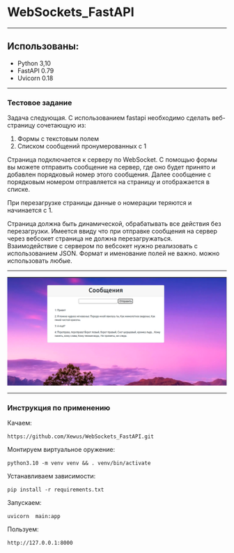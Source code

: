# WebSockets_FastAPI

***

## Использованы:
- Python 3,10
- FastAPI 0.79
- Uvicorn 0.18

***

### Тестовое задание

Задача следующая. С использованием fastapi необходимо сделать веб-страницу сочетающую из:
1. Формы с текстовым полем
2. Списком сообщений пронумерованных с 1

Страница подключается к серверу по WebSocket.
С помощью формы вы можете отправить сообщение на сервер, где оно будет принято и добавлен порядковый номер этого сообщения.
Далее сообщение с порядковым номером отправляется на страницу и отображается в списке.

При перезагрузке страницы данные о номерации теряются и начинается с 1.

Страница должна быть динамической, обрабатывать все действия без перезагрузки. Имеется ввиду что при отправке сообщения на сервер через вебсокет страница не должна перезагружаться.  
Взаимодействие с сервером по вебсокет нужно реализовать с использованием JSON. Формат и именование полей не важно. можно использовать любые.

***
![Иллюстрация к проекту](https://github.com/Xewus/WebSockets_FastAPI/blob/main/screen.png)
***

### Инструкция по применению

Качаем:
```
https://github.com/Xewus/WebSockets_FastAPI.git
```
Монтируем виртуальное оружение:
```
python3.10 -m venv venv && . venv/bin/activate
```
Устанавливаем зависимости:
```
pip install -r requirements.txt
```
Запускаем:
```
uvicorn  main:app
```
Пользуем:
```
http://127.0.0.1:8000
```
